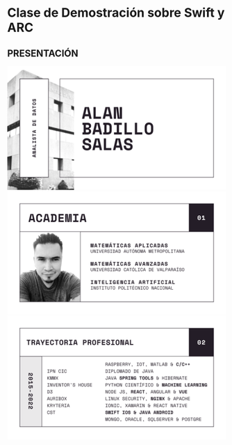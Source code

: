 # Clase de Demostración sobre Swift y ARC

## PRESENTACIÓN

![01](screenshot/1.png)
![02](screenshot/2.png)
![03](screenshot/3.png)